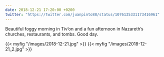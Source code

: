 ```yaml
---
date: 2018-12-21 17:20:00 +0200
twitter: "https://twitter.com/juanpinto88/status/1076135331173416961"
---
```


Beautiful foggy morning in Tiv’on and a fun afternoon in Nazareth’s churches, restaurants, and tombs. Good day.

{{< myfig "/images/2018-12-21.jpg" >}}
{{< myfig "/images/2018-12-21_2.jpg" >}}
